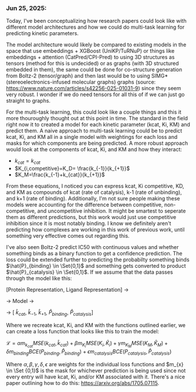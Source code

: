 ### Jun 25, 2025:
Today, I've been conceptualizing how research papers could look like with different model architectures and how we could do multi-task learning for predicting kinetic parameters. 

The model architecture would likely be compared to existing models in the space that use embeddings + XGBoost (UniKP/TuRNuP) or things like embeddings + attention (CatPred/CPI-Pred) to using 3D structures as tensors (method for this is undecided) or as graphs (with 3D structured embedded in them), the same could be done for co-structure generation from Boltz-2 (tensor/graph) and then last would be to using SIMG* (stereoelectronics-infused molecular graphs) graphs (source: https://www.nature.com/articles/s42256-025-01031-9) since they seem very robust. I wonder if we do need tensors for all this of if we can just go straight to graphs.

For the multi-task learning, this could look like a couple things and this it more thouroughly thought out at this point in time. The standard in the field right now it to created a model for each kinetic parameter (kcat, Ki, KM) and predict them. A naive approach to multi-task learning could be to predict kcat, Ki, and KM all in a single model with weightings for each loss and masks for which components are being predicted. A more robust approach would look at the components of kcat, Ki, and KM and how they interact: 
- $k_{cat}=k_{cat}$
- $K_{i,competitive}=K_D= \frac{k_{-1}}{k_{+1}}$
- $K_M=\frac{k_{-1}+k_{cat}}{k_{+1}}$

From these equations, I noticed you can express kcat, Ki competitive, KD, and KM as compounds of kcat (rate of catalysis), k-1 (rate of unbinding), and k+1 (rate of binding). Additionally, I'm not sure people making these models were accounting for the difference between competitive, non-competitive, and uncompetitive inhibition. It might be smartest to seperate them as different predictions, but this work would just use competitive inhibition since it is most notably binding. I know we definitely aren't predicting how complexes are working in this work of previous work, until something very effective comes out regarding this.

I've also seen Boltz-2 predict IC50 with continuous values and whether something binds as a binary function to get a confidence prediction. The loss could be extended further to predicting the probabilty something binds 
$\hat{P}_{binding} \in \Set{0,1}$
and something gets converted to product 
$\hat{P}_{catalysis} \in \Set{0,1}$.
 If we assume that the data passes through the model like this: 

[Protein Representation, Ligand Representation] ->

-> Model ->

-> [
    $\hat{k}_{cat}$, 
    $\hat{k}_{-1}$, 
    $\hat{k}_{+1}$, 
    $\hat{P}_{binding}$, 
    $\hat{P}_{catalysis}$]

Where we recreate kcat, Ki, and KM with the functions outlined earlier, we can create a loss function that looks like this to train the model:

$\mathcal{L} = 
\alpha m_{k_{cat}} MSE(k_{cat},\hat{k}_{cat}) + 
\beta m_{K_{i}} MSE(K_{i},\hat{K}_{i}) + 
\gamma m_{K_{M}} MSE(K_{M},\hat{K}_{M}) + 
\delta m_{binding} BCE(P_{binding},\hat{P}_{binding}) + 
\epsilon m_{catalysis} BCE(P_{catalysis},\hat{P}_{catalysis})$

Where $\alpha, \beta, \gamma, \delta, \epsilon$ are weights for the individual loss functions and $m_{x} \in \Set {0,1}$ is the mask for whichever prediction is being used since not every entry will have kcat, Ki, and/or KM associated with it. There's a nice paper outlining how to do this: https://arxiv.org/abs/1705.07115.